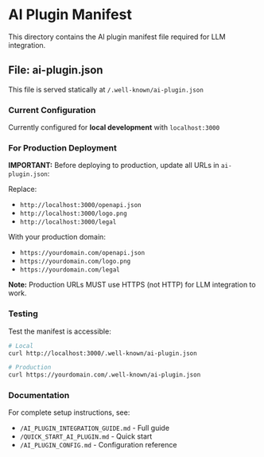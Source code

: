 # AI Plugin Manifest

This directory contains the AI plugin manifest file required for LLM integration.

## File: ai-plugin.json

This file is served statically at `/.well-known/ai-plugin.json`

### Current Configuration

Currently configured for **local development** with `localhost:3000`

### For Production Deployment

**IMPORTANT:** Before deploying to production, update all URLs in `ai-plugin.json`:

Replace:
- `http://localhost:3000/openapi.json`
- `http://localhost:3000/logo.png`
- `http://localhost:3000/legal`

With your production domain:
- `https://yourdomain.com/openapi.json`
- `https://yourdomain.com/logo.png`
- `https://yourdomain.com/legal`

**Note:** Production URLs MUST use HTTPS (not HTTP) for LLM integration to work.

### Testing

Test the manifest is accessible:

```bash
# Local
curl http://localhost:3000/.well-known/ai-plugin.json

# Production
curl https://yourdomain.com/.well-known/ai-plugin.json
```

### Documentation

For complete setup instructions, see:
- `/AI_PLUGIN_INTEGRATION_GUIDE.md` - Full guide
- `/QUICK_START_AI_PLUGIN.md` - Quick start
- `/AI_PLUGIN_CONFIG.md` - Configuration reference

